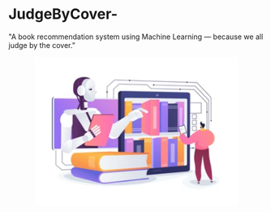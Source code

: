 # JudgeByCover-
"A book recommendation system using Machine Learning — because we all judge by the cover."
<p align="center">
  <img src="Title image.png" width="400"/>
</p>
